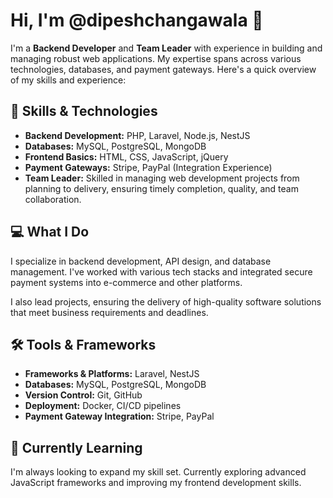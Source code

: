 # Hi, I'm @dipeshchangawala 👋

I'm a **Backend Developer** and **Team Leader** with experience in building and managing robust web applications. My expertise spans across various technologies, databases, and payment gateways. Here's a quick overview of my skills and experience:

## 🚀 Skills & Technologies

- **Backend Development:** PHP, Laravel, Node.js, NestJS
- **Databases:** MySQL, PostgreSQL, MongoDB
- **Frontend Basics:** HTML, CSS, JavaScript, jQuery
- **Payment Gateways:** Stripe, PayPal (Integration Experience)
- **Team Leader:** Skilled in managing web development projects from planning to delivery, ensuring timely completion, quality, and team collaboration.

## 💻 What I Do

I specialize in backend development, API design, and database management. I've worked with various tech stacks and integrated secure payment systems into e-commerce and other platforms.

I also lead projects, ensuring the delivery of high-quality software solutions that meet business requirements and deadlines.

## 🛠 Tools & Frameworks

- **Frameworks & Platforms:** Laravel, NestJS
- **Databases:** MySQL, PostgreSQL, MongoDB
- **Version Control:** Git, GitHub
- **Deployment:** Docker, CI/CD pipelines
- **Payment Gateway Integration:** Stripe, PayPal

## 🌱 Currently Learning

I'm always looking to expand my skill set. Currently exploring advanced JavaScript frameworks and improving my frontend development skills.

<!--
## 📫 Let's Connect

- LinkedIn: [Your LinkedIn Profile](https://www.linkedin.com)
- GitHub: [Your GitHub Profile](https://github.com/yourusername)

Feel free to explore my repositories and connect with me for any collaboration or opportunities!
--->

<!---
dipeshchangawala/dipeshchangawala is a ✨ special ✨ repository because its `README.md` (this file) appears on your GitHub profile.
You can click the Preview link to take a look at your changes.
--->

